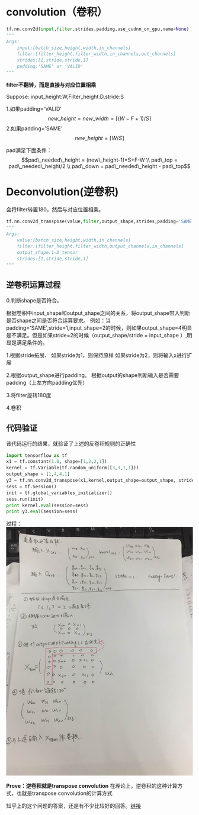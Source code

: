 # convolution（卷积）


```python
tf.nn.conv2d(input,filter,strides,padding,use_cudnn_on_gpu,name=None)
"""
Args:
	input:[batch_size,height,width,in_channels]
	filter:[filter_height,filter_width,in_channels,out_channels]
	strides:[1,stride,stride,1]
	padding:'SAME' or 'VALID'
"""
```	

**filter不翻转，而是直接与对应位置相乘**

Suppose:
input_height:W,Filter_height:D,stride:S

1.如果padding='VALID'  
$$new\_height = new\_width = \lceil{(W-F+1)/S}\rceil$$
2.如果padding='SAME'  
$$new\_height = \lceil{W/S}\rceil$$

pad满足下面条件：
$$pad\_needed\_height = (new\_height-1)*S+F-W \\
pad\_top = pad\_needed\_height/2 \\
pad\_down = pad\_needed\_height - pad\_top$$

# Deconvolution(逆卷积)

会将filter转置180，然后与对应位置相乘。
```python
tf.nn.conv2d_transpose(value,filter,output_shape,strides,padding='SAME',data_formate,name)
"""
Args:
	value:[batch_size,height,width,in_channels]
	filter:[filter_height,filter_width,output_channels,in_channels]
	output_shape:1-D tensor
	strides:[1,stride,stride,1]
"""
```

## 逆卷积运算过程
0.判断shape是否符合。

根据卷积中input_shape和output_shape之间的关系，将output_shape带入判断是否shape之间是否符合运算要求。
例如：当padding='SAME',stride=1,input_shape=2的时候，则如果output_shape=4明显是不满足。但是如果stride=2的时候（output_shape/stride = input_shape ）,明显是满足条件的。

1.根据stride拓展、
如果stride为1，则保持原样
如果stride为2，则将输入x进行扩展

2.根据output_shape进行padding。
根据output的shape判断输入是否需要padding（上左方向padding优先）

3.将filter旋转180度

4.卷积

## 代码验证
该代码运行的结果，就验证了上述的反卷积规则的正确性
```python
import tensorflow as tf
x1 = tf.constant(1.0, shape=[1,2,2,1]) 
kernel = tf.Variable(tf.random_uniform([3,3,1,1]))
output_shape = [1,4,4,1]
y3 = tf.nn.conv2d_transpose(x1,kernel,output_shape=output_shape, strides=[1,2,2,1],padding="SAME") 
sess = tf.Session()
init = tf.global_variables_initializer()
sess.run(init)
print kernel.eval(session=sess)
print y3.eval(session=sess)
```

过程：
![](deconv.jpg) 


**Prove：逆卷积就是transpose convolution**
在理论上，逆卷积的这种计算方式，也就是transpose convolution的计算方式


知乎上的这个问题的答案，还是有不少比较好的回答。[链接](https://www.zhihu.com/question/43609045?sort=created)











